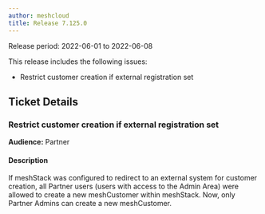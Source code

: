```yaml
---
author: meshcloud
title: Release 7.125.0
---
```


Release period: 2022-06-01 to 2022-06-08

This release includes the following issues:
* Restrict customer creation if external registration set
<!--truncate-->

## Ticket Details
### Restrict customer creation if external registration set
**Audience:** Partner


#### Description
If meshStack was configured to redirect to an external system for customer creation, all Partner 
users (users with access to the Admin Area) were allowed to create a new meshCustomer within meshStack.
Now, only Partner Admins can create a new meshCustomer.

